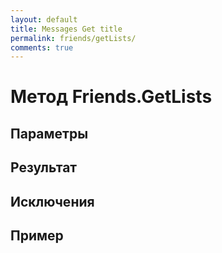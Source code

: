 ```yaml
---
layout: default
title: Messages Get title
permalink: friends/getLists/
comments: true
---
```


# Метод Friends.GetLists

## Параметры

## Результат

## Исключения

## Пример
```csharp

```
